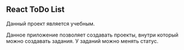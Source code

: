 ## React ToDo List

Данный проект является учебным. 

Данное приложение позволяет создавать проекты, внутри который можно создавать задания. У заданий можно менять статус.
